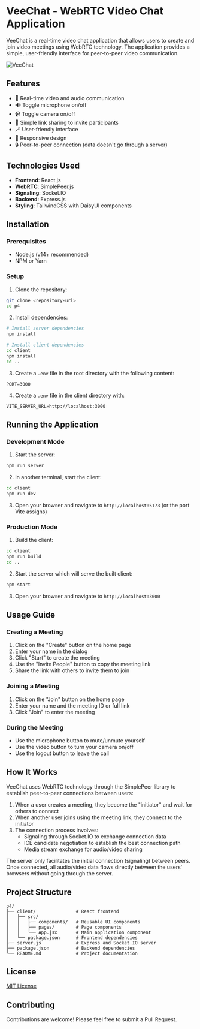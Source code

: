 # VeeChat - WebRTC Video Chat Application

VeeChat is a real-time video chat application that allows users to create and join video meetings using WebRTC technology. The application provides a simple, user-friendly interface for peer-to-peer video communication.

![VeeChat](https://via.placeholder.com/800x400?text=VeeChat+Screenshot)

## Features

- 🎥 Real-time video and audio communication
- 🔊 Toggle microphone on/off
- 📹 Toggle camera on/off
- 🔗 Simple link sharing to invite participants
- 🪄 User-friendly interface
- 📱 Responsive design
- 🔒 Peer-to-peer connection (data doesn't go through a server)

## Technologies Used

- **Frontend**: React.js
- **WebRTC**: SimplePeer.js
- **Signaling**: Socket.IO
- **Backend**: Express.js
- **Styling**: TailwindCSS with DaisyUI components

## Installation

### Prerequisites
- Node.js (v14+ recommended)
- NPM or Yarn

### Setup

1. Clone the repository:
```bash
git clone <repository-url>
cd p4
```

2. Install dependencies:
```bash
# Install server dependencies
npm install

# Install client dependencies
cd client
npm install
cd ..
```

3. Create a `.env` file in the root directory with the following content:
```
PORT=3000
```

4. Create a `.env` file in the client directory with:
```
VITE_SERVER_URL=http://localhost:3000
```

## Running the Application

### Development Mode

1. Start the server:
```bash
npm run server
```

2. In another terminal, start the client:
```bash
cd client
npm run dev
```

3. Open your browser and navigate to `http://localhost:5173` (or the port Vite assigns)

### Production Mode

1. Build the client:
```bash
cd client
npm run build
cd ..
```

2. Start the server which will serve the built client:
```bash
npm start
```

3. Open your browser and navigate to `http://localhost:3000`

## Usage Guide

### Creating a Meeting

1. Click on the "Create" button on the home page
2. Enter your name in the dialog
3. Click "Start" to create the meeting
4. Use the "Invite People" button to copy the meeting link
5. Share the link with others to invite them to join

### Joining a Meeting

1. Click on the "Join" button on the home page
2. Enter your name and the meeting ID or full link
3. Click "Join" to enter the meeting

### During the Meeting

- Use the microphone button to mute/unmute yourself
- Use the video button to turn your camera on/off
- Use the logout button to leave the call

## How It Works

VeeChat uses WebRTC technology through the SimplePeer library to establish peer-to-peer connections between users:

1. When a user creates a meeting, they become the "initiator" and wait for others to connect
2. When another user joins using the meeting link, they connect to the initiator
3. The connection process involves:
   - Signaling through Socket.IO to exchange connection data
   - ICE candidate negotiation to establish the best connection path
   - Media stream exchange for audio/video sharing

The server only facilitates the initial connection (signaling) between peers. Once connected, all audio/video data flows directly between the users' browsers without going through the server.

## Project Structure

```
p4/
├── client/               # React frontend
│   ├── src/
│   │   ├── components/   # Reusable UI components
│   │   ├── pages/        # Page components
│   │   └── App.jsx       # Main application component
│   └── package.json      # Frontend dependencies
├── server.js             # Express and Socket.IO server
├── package.json          # Backend dependencies
└── README.md             # Project documentation
```

## License

[MIT License](LICENSE)

## Contributing

Contributions are welcome! Please feel free to submit a Pull Request.
